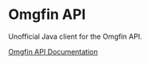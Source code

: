 # Omgfin API

Unofficial Java client for the Omgfin API.

[Omgfin API Documentation](https://github.com/omgfin/omfin-rest-api/blob/master/README.md)
